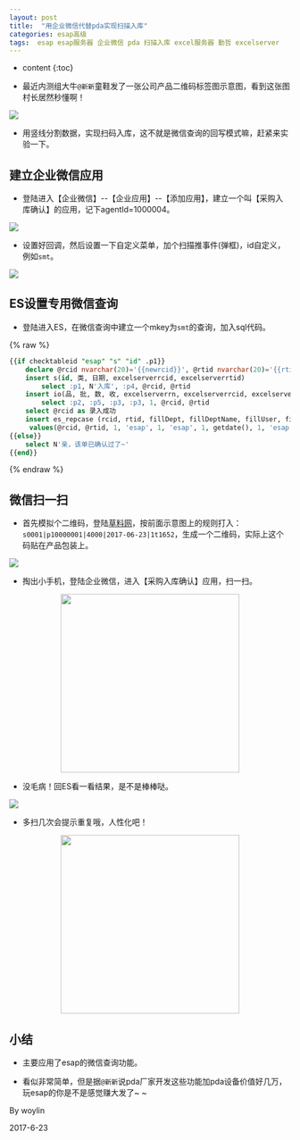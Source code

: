 ```yaml
---
layout: post
title:  "用企业微信代替pda实现扫描入库"
categories: esap高级
tags:  esap esap服务器 企业微信 pda 扫描入库 excel服务器 勤哲 excelserver
---
```


* content
{:toc}

* 最近内测组大牛`@新新`童鞋发了一张公司产品二维码标签图示意图，看到这张图村长居然秒懂啊！

![](/img/esap17-1.jpg)

* 用竖线分割数据，实现扫码入库，这不就是微信查询的回写模式嘛，赶紧来实验一下。

## 建立企业微信应用
* 登陆进入【企业微信】--【企业应用】--【添加应用】，建立一个叫【采购入库确认】的应用，记下agentId=1000004。

![](/img/esap17-2.png)

* 设置好回调，然后设置一下自定义菜单，加个扫描推事件(弹框)，id自定义，例如`smt`。

![](/img/esap17-3.png)

## ES设置专用微信查询
* 登陆进入ES，在微信查询中建立一个mkey为`smt`的查询，加入sql代码。

{% raw %} 
```sql
{{if checktableid "esap" "s" "id" .p1}}
	declare @rcid nvarchar(20)='{{newrcid}}', @rtid nvarchar(20)='{{rtid "WM_入库单"}}'
	insert s(id, 类, 日期, excelserverrcid, excelserverrtid) 
		select :p1, N'入库', :p4, @rcid, @rtid
	insert io(品, 批, 数, 收, excelserverrn, excelserverrcid, excelserverrtid)
		select :p2, :p5, :p3, :p3, 1, @rcid, @rtid
	select @rcid as 录入成功
	insert es_repcase (rcid, rtid, fillDept, fillDeptName, fillUser, fillUserName, state, fillDate, lstFiller, lstFillerName, lstFillDate) 
	 values(@rcid, @rtid, 1, 'esap', 1, 'esap', 1, getdate(), 1, 'esap', getdate())
{{else}}
	select N'亲，该单已确认过了~'
{{end}}
```
{% endraw %}

## 微信扫一扫
* 首先模拟个二维码，登陆[草料网](http://cli.im/)，按前面示意图上的规则打入：`s0001|p10000001|4000|2017-06-23|1t1652`，生成一个二维码，实际上这个码贴在产品包装上。

![](/img/esap17-5.png)

* 掏出小手机，登陆企业微信，进入【采购入库确认】应用，扫一扫。

<p align="center">
  <img src="/img/esap17-6.jpg" width="320">
</p>

* 没毛病！回ES看一看结果，是不是棒棒哒。

![](/img/esap17-7.png)

* 多扫几次会提示重复哦，人性化吧！

<p align="center">
  <img src="/img/esap17-8.jpg" width="320">
</p>

## 小结
* 主要应用了esap的微信查询功能。

* 看似非常简单，但是据`@新新`说pda厂家开发这些功能加pda设备价值好几万，玩esap的你是不是感觉赚大发了~ ~

By woylin 

2017-6-23
